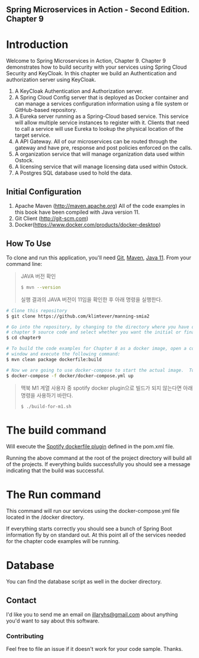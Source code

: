## Spring Microservices in Action - Second Edition. Chapter 9

# Introduction
Welcome to Spring Microservices in Action, Chapter 9.  Chapter 9 demonstrates how to build security with your services using Spring Cloud Security and KeyCloak.  In this chapter we build an Authentication and authorization server using KeyCloak. 

1. A KeyCloak Authentication and Authorization server.
2. A Spring Cloud Config server that is deployed as Docker container and can manage a services configuration information using a file system or GitHub-based repository.
3. A Eureka server running as a Spring-Cloud based service. This service will allow multiple service instances to register with it. Clients that need to call a service will use Eureka to lookup the physical location of the target service.
4. A API Gateway. All of our microservices can be routed through the gateway and have pre, response and post policies enforced on the calls.
5. A organization service that will manage organization data used within Ostock.
6. A licensing service that will manage licensing data used within Ostock.
7. A Postgres SQL database used to hold the data.

## Initial Configuration
1.	Apache Maven (http://maven.apache.org)  All of the code examples in this book have been compiled with Java version 11.
2.	Git Client (http://git-scm.com)
3.  Docker(https://www.docker.com/products/docker-desktop)


## How To Use

To clone and run this application, you'll need [Git](https://git-scm.com), [Maven](https://maven.apache.org/), [Java 11](https://www.oracle.com/technetwork/java/javase/downloads/jdk11-downloads-5066655.html). From your command line:

> JAVA 버전 확인
> ```bash
> $ mvn --version
> ```
> 실행 결과의 JAVA 버전이 11임을 확인한 후 아래 명령을 실행한다.

```bash
# Clone this repository
$ git clone https://github.com/klimtever/manning-smia2

# Go into the repository, by changing to the directory where you have downloaded the 
# chapter 9 source code and select whether you want the initial or final configuration
$ cd chapter9

# To build the code examples for Chapter 8 as a docker image, open a command-line 
# window and execute the following command:
$ mvn clean package dockerfile:build

# Now we are going to use docker-compose to start the actual image.  To start the docker image, stay in the directory containing  your chapter 8 source code and  Run the following command: 
$ docker-compose -f docker/docker-compose.yml up
```

> 맥북 M1 계열 사용자 중 spotify docker plugin으로 빌드가 되지 않는다면 아래 명령을 사용하기 바란다.
> ```bash
> $ ./build-for-m1.sh
> ```

# The build command

Will execute the [Spotify dockerfile plugin](https://github.com/spotify/dockerfile-maven) defined in the pom.xml file.  

 Running the above command at the root of the project directory will build all of the projects.  If everything builds successfully you should see a message indicating that the build was successful.

# The Run command

This command will run our services using the docker-compose.yml file located in the /docker directory. 

If everything starts correctly you should see a bunch of Spring Boot information fly by on standard out.  At this point all of the services needed for the chapter code examples will be running.

# Database
You can find the database script as well in the docker directory.

## Contact

I'd like you to send me an email on <illaryhs@gmail.com> about anything you'd want to say about this software.

### Contributing
Feel free to file an issue if it doesn't work for your code sample. Thanks.